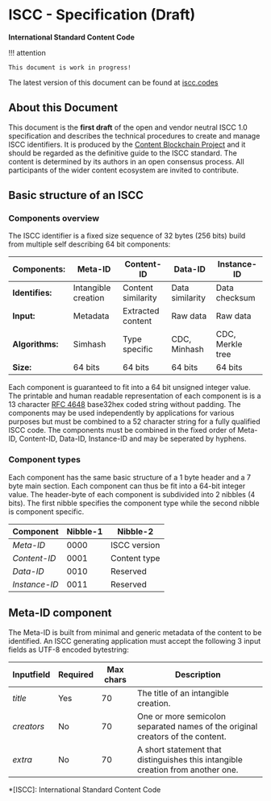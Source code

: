 # ISCC - Specification (Draft)

**International Standard Content Code**

!!! attention

    This document is work in progress!
The latest version of this document can be found at [iscc.codes](http://iscc.codes)

## About this Document

This document is the **first draft** of the open and vendor neutral ISCC 1.0 specification and describes the technical procedures to create and manage ISCC identifiers. It is produced by the [Content Blockchain Project](https://content-blockchain.org) and it should be regarded as the definitive guide to the ISCC standard. The content is determined by its authors in an open consensus process. All participants of the wider content ecosystem are invited to contribute.

## Basic structure of an ISCC

### Components overview

The ISCC identifier is a fixed size sequence of 32 bytes (256 bits) build from multiple self describing 64 bit components: 


| Components:     | Meta-ID             | Content-ID         | Data-ID         | Instance-ID      |
| --------------- | ------------------- | ------------------ | --------------- | ---------------- |
| **Identifies:** | Intangible creation | Content similarity | Data similarity | Data checksum    |
| **Input:**      | Metadata            | Extracted  content | Raw data        | Raw data         |
| **Algorithms:** | Simhash             | Type specific      | CDC, Minhash    | CDC, Merkle tree |
| **Size:**       | 64 bits             | 64 bits            | 64 bits         | 64 bits          |

Each component is guaranteed to fit into a 64 bit unsigned integer value. The printable and human readable representation of each component is is a 13 character [RFC 4648](https://tools.ietf.org/html/rfc4648#section-7) base32hex coded string without padding. The components may be used independently by applications for various purposes but must be combined to a 52 character string for a fully qualified ISCC code. The components must be combined in the fixed order of Meta-ID, Content-ID, Data-ID, Instance-ID and may be seperated by hyphens. 

### Component types

Each component has the same basic structure of a 1 byte header and a 7 byte main section. Each component can thus be fit into a 64-bit integer value. The header-byte of each component is subdivided into 2 nibbles (4 bits). The first nibble specifies the component type while the second nibble is component specific.

| Component     | Nibble-1 | Nibble-2     |
| ------------- | -------- | ------------ |
| *Meta-ID*     | 0000     | ISCC version |
| *Content-ID*  | 0001     | Content type |
| *Data-ID*     | 0010     | Reserved     |
| *Instance-ID* | 0011     | Reserved     |

## Meta-ID component

The Meta-ID is built from minimal and generic metadata of the content to be identified. An ISCC generating application must accept the following 3 input fields as UTF-8 encoded bytestring:

| Inputfield | Required | Max chars | Description                              |
| ---------- | -------- | --------- | ---------------------------------------- |
| *title*    | Yes      | 70        | The title of an intangible creation.     |
| *creators* | No       | 70        | One or more semicolon separated names of the original creators of the content. |
| *extra*    | No       | 70        | A short statement that distinguishes this intangible creation from another one. |



*[ISCC]: International Standard Content Code

